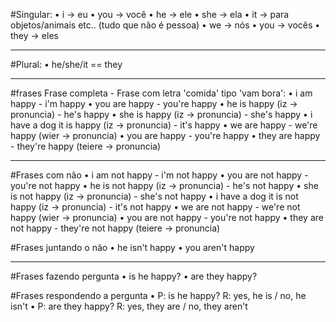 
#Singular:
• i -> eu
• you -> você
• he -> ele
• she -> ela
• it -> para objetos/animais etc.. (tudo que não é pessoa)
• we -> nós
• you -> vocês
• they -> eles

--------------------------------------------------------------------------

#Plural:
• he/she/it == they

--------------------------------------------------------------------------

#frases Frase completa - Frase com letra 'comida' tipo 'vam bora':
• i am happy - i'm happy
• you are happy - you're happy
• he is happy (iz -> pronuncia) - he's happy
• she is happy (iz -> pronuncia) - she's happy
• i have a dog it is happy (iz -> pronuncia) -  it's happy
• we are happy - we're happy (wier -> pronuncia)
• you are happy - you're happy
• they are happy - they're happy (teiere -> pronuncia)

--------------------------------------------------------------------------

#Frases com não
• i am not happy - i'm not happy
• you are not happy - you're not happy
• he is not happy (iz -> pronuncia) - he's not happy
• she is not happy (iz -> pronuncia) - she's not happy
• i have a dog it is not happy (iz -> pronuncia) -  it's not happy
• we are not happy - we're not happy (wier -> pronuncia)
• you are not happy - you're not happy
• they are not happy - they're not happy (teiere -> pronuncia)

#Frases juntando o não
• he isn't happy
• you aren't happy

--------------------------------------------------------------------------

#Frases fazendo pergunta
• is he happy?
• are they happy?

#Frases respondendo a pergunta
• P: is he happy?  R: yes, he is / no, he isn't
• P: are they happy?  R: yes, they are / no, they aren't



